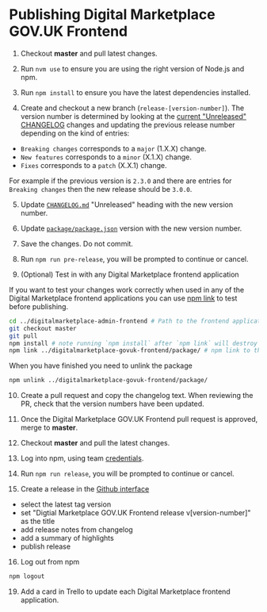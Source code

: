 # Publishing Digital Marketplace GOV.UK Frontend

1. Checkout **master** and pull latest changes.

2. Run `nvm use` to ensure you are using the right version of Node.js and npm.

3. Run `npm install` to ensure you have the latest dependencies installed.

4. Create and checkout a new branch (`release-[version-number]`).
  The version number is determined by looking at the [current "Unreleased" CHANGELOG](../CHANGELOG.md) changes and updating the previous release number depending on the kind of entries:

  - `Breaking changes` corresponds to a `major` (1.X.X) change.
  - `New features` corresponds to a `minor` (X.1.X) change.
  - `Fixes` corresponds to a `patch` (X.X.1) change.

  For example if the previous version is `2.3.0` and there are entries for `Breaking changes` then the new release should be `3.0.0`.

5. Update [`CHANGELOG.md`](../CHANGELOG.md) "Unreleased" heading with the new version number.

6. Update [`package/package.json`](../package/package.json) version with the new version number.

7. Save the changes. Do not commit.

8. Run `npm run pre-release`, you will be prompted to continue or cancel.

9. (Optional) Test in with any Digital Marketplace frontend application

  If you want to test your changes work correctly when used in any of the Digital Marketplace frontend applications you can use [npm link](https://docs.npmjs.com/cli/link) to test before publishing.

  ```bash
  cd ../digitalmarketplace-admin-frontend # Path to the frontend application you would like to test with
  git checkout master
  git pull
  npm install # note running `npm install` after `npm link` will destroy the link.
  npm link ../digitalmarketplace-govuk-frontend/package/ # npm link to the path where digitalmarketplace-govuk-frontend is on your machine
  ```

  When you have finished you need to unlink the package

  ```bash
  npm unlink ../digitalmarketplace-govuk-frontend/package/
  ```

10. Create a pull request and copy the changelog text.
   When reviewing the PR, check that the version numbers have been updated.

11. Once the Digital Marketplace GOV.UK Frontend pull request is approved, merge to **master**.

12. Checkout **master** and pull the latest changes.

13. Log into npm, using team [credentials](https://github.com/alphagov/design-system-team-credentials/tree/master/npm/govuk-patterns-and-tools).

14. Run `npm run release`, you will be prompted to continue or cancel.

15. Create a release in the [Github interface](https://github.com/alphagov/digitalmarketplace-govuk-frontend/releases/new)
  - select the latest tag version
  - set "Digtial Marketplace GOV.UK Frontend release v[version-number]" as the title
  - add release notes from changelog
  - add a summary of highlights
  - publish release

16. Log out from npm
```bash
npm logout
```

19. Add a card in Trello to update each Digital Marketplace frontend application.
